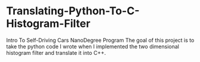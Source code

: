 # Translating-Python-To-C-Histogram-Filter
Intro To Self-Driving Cars NanoDegree Program
The goal of this project is to take the python code I wrote when I implemented the two dimensional histogram filter and translate it into C++.
